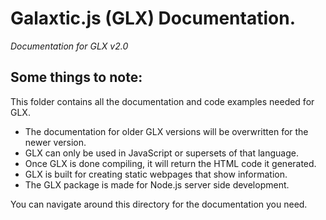 # Galaxtic.js (GLX) Documentation.
*Documentation for GLX v2.0*
## Some things to note:

This folder contains all the documentation and code examples needed for GLX.
- The documentation for older GLX versions will be overwritten for the newer version.
- GLX can only be used in JavaScript or supersets of that language.
- Once GLX is done compiling, it will return the HTML code it generated.
- GLX is built for creating static webpages that show information.
- The GLX package is made for Node.js server side development.

You can navigate around this directory for the documentation you need.
